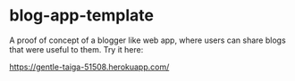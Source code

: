 # blog-app-template
A proof of concept of a blogger like web app, where users can share blogs that were useful to them.
Try it here:


https://gentle-taiga-51508.herokuapp.com/
